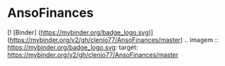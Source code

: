 # AnsoFinances
[! [Binder] (https://mybinder.org/badge_logo.svg)] (https://mybinder.org/v2/gh/clenio77/AnsoFinances/master)
.. imagem :: https://mybinder.org/badge_logo.svg: target: https://mybinder.org/v2/gh/clenio77/AnsoFinances/master
